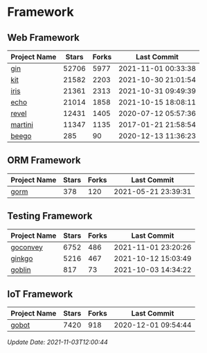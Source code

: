 # Framework

## Web Framework
| Project Name | Stars | Forks | Last Commit |
| ------------ | ----- | ----- | ----------- |
| [gin](https://github.com/gin-gonic/gin) | 52706 | 5977 | 2021-11-01 00:33:38 |
| [kit](https://github.com/go-kit/kit) | 21582 | 2203 | 2021-10-30 21:01:54 |
| [iris](https://github.com/kataras/iris) | 21361 | 2313 | 2021-10-31 09:49:39 |
| [echo](https://github.com/labstack/echo) | 21014 | 1858 | 2021-10-15 18:08:11 |
| [revel](https://github.com/revel/revel) | 12431 | 1405 | 2020-07-12 05:57:36 |
| [martini](https://github.com/go-martini/martini) | 11347 | 1135 | 2017-01-21 21:58:54 |
| [beego](https://github.com/astaxie/beego) | 285 | 90 | 2020-12-13 11:36:23 |

## ORM Framework
| Project Name | Stars | Forks | Last Commit |
| ------------ | ----- | ----- | ----------- |
| [gorm](https://github.com/jinzhu/gorm) | 378 | 120 | 2021-05-21 23:39:31 |

## Testing Framework
| Project Name | Stars | Forks | Last Commit |
| ------------ | ----- | ----- | ----------- |
| [goconvey](https://github.com/smartystreets/goconvey) | 6752 | 486 | 2021-11-01 23:20:26 |
| [ginkgo](https://github.com/onsi/ginkgo) | 5216 | 467 | 2021-10-12 15:03:49 |
| [goblin](https://github.com/franela/goblin) | 817 | 73 | 2021-10-03 14:34:22 |

## IoT Framework
| Project Name | Stars | Forks | Last Commit |
| ------------ | ----- | ----- | ----------- |
| [gobot](https://github.com/hybridgroup/gobot) | 7420 | 918 | 2020-12-01 09:54:44 |

*Update Date: 2021-11-03T12:00:44*